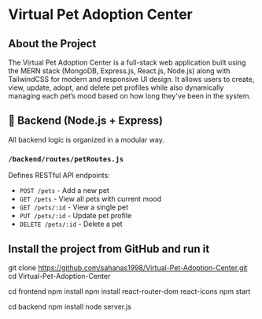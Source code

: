 # Virtual Pet Adoption Center

## About the Project

The Virtual Pet Adoption Center is a full-stack web application built using the MERN stack (MongoDB, Express.js, React.js, Node.js) along with TailwindCSS for modern and responsive UI design. It allows users to create, view, update, adopt, and delete pet profiles while also dynamically managing each pet’s mood based on how long they've been in the system.

## 📂 Backend (Node.js + Express)

All backend logic is organized in a modular way.

### `/backend/routes/petRoutes.js`

Defines RESTful API endpoints:

- `POST /pets` - Add a new pet
- `GET /pets` - View all pets with current mood
- `GET /pets/:id` - View a single pet
- `PUT /pets/:id` - Update pet profile
- `DELETE /pets/:id` - Delete a pet

## Install the project from GitHub and run it

git clone <https://github.com/sahanas1998/Virtual-Pet-Adoption-Center.git>
cd Virtual-Pet-Adoption-Center

cd frontend
npm install
npm install react-router-dom react-icons
npm start

cd backend
npm install
node server.js
